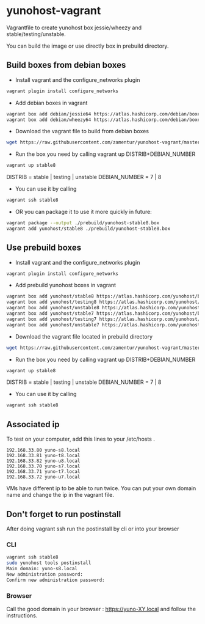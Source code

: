 # yunohost-vagrant
Vagrantfile to create yunohost box jessie/wheezy and stable/testing/unstable.

You can build the image or use directly box in prebuild directory.

## Build boxes from debian boxes
- Install vagrant and the configure_networks plugin
```bash
vagrant plugin install configure_networks
```
- Add debian boxes in vagrant
```bash
vagrant box add debian/jessie64 https://atlas.hashicorp.com/debian/boxes/jessie64/versions/8.2.0/providers/virtualbox.box
vagrant box add debian/wheezy64 https://atlas.hashicorp.com/debian/boxes/wheezy64/versions/7.9.0/providers/virtualbox.box
```
- Download the vagrant file to build from debian boxes
```bash
wget https://raw.githubusercontent.com/zamentur/yunohost-vagrant/master/Vagrantfile
```
- Run the box you need by calling vagrant up DISTRIB+DEBIAN_NUMBER
```bash
vagrant up stable8
```

DISTRIB = stable | testing | unstable
DEBIAN_NUMBER = 7 | 8

- You can use it by calling
```bash
vagrant ssh stable8
```

- OR you can package it to use it more quickly in future:
```bash
vagrant package --output ./prebuild/yunohost-stable8.box
vagrant add yunohost/stable8 ./prebuild/yunohost-stable8.box
```


## Use prebuild boxes
- Install vagrant and the configure_networks plugin
```bash
vagrant plugin install configure_networks
```

- Add prebuild yunohost boxes in vagrant
```bash
vagrant box add yunohost/stable8 https://atlas.hashicorp.com/yunohost/boxes/stable8/versions/1.0.0/providers/virtualbox.box
vagrant box add yunohost/testing8 https://atlas.hashicorp.com/yunohost/boxes/testing8/versions/1.0.0/providers/virtualbox.box
vagrant box add yunohost/unstable8 https://atlas.hashicorp.com/yunohost/boxes/unstable8/versions/1.0.0/providers/virtualbox.box
vagrant box add yunohost/stable7 https://atlas.hashicorp.com/yunohost/boxes/stable7/versions/1.0.0/providers/virtualbox.box
vagrant box add yunohost/testing7 https://atlas.hashicorp.com/yunohost/boxes/testing7/versions/1.0.0/providers/virtualbox.box
vagrant box add yunohost/unstable7 https://atlas.hashicorp.com/yunohost/boxes/unstable7/versions/1.0.0/providers/virtualbox.box
```

- Download the vagrant file located in prebuild directory
```bash
wget https://raw.githubusercontent.com/zamentur/yunohost-vagrant/master/prebuild/Vagrantfile
```

- Run the box you need by calling vagrant up DISTRIB+DEBIAN_NUMBER
```bash
vagrant up stable8
```

DISTRIB = stable | testing | unstable
DEBIAN_NUMBER = 7 | 8

- You can use it by calling
```bash
vagrant ssh stable8
```

## Associated ip

To test on your computer, add this lines to your /etc/hosts .
```
192.168.33.80 yuno-s8.local
192.168.33.81 yuno-t8.local
192.168.33.82 yuno-u8.local
192.168.33.70 yuno-s7.local
192.168.33.71 yuno-t7.local
192.168.33.72 yuno-u7.local
```
VMs have different ip to be able to run twice.
You can put your own domain name and change the ip in the vagrant file.

## Don't forget to run postinstall

After doing vagrant ssh run the postinstall by cli or into your browser

### CLI
```bash
vagrant ssh stable8
sudo yunohost tools postinstall
Main domain: yuno-s8.local
New administration password: 
Confirm new administration password:
```

### Browser
Call the good domain in your browser : https://yuno-XY.local and follow the instructions.
